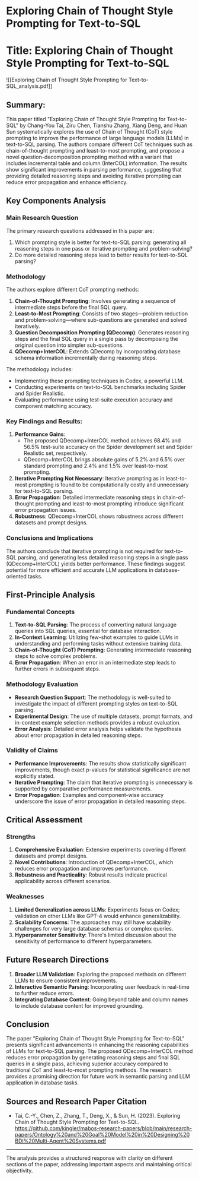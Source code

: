 # Exploring Chain of Thought Style Prompting for Text-to-SQL

# Title: Exploring Chain of Thought Style Prompting for Text-to-SQL
![[Exploring Chain of Thought Style Prompting for Text-to-SQL_analysis.pdf]]

## Summary:

This paper titled "Exploring Chain of Thought Style Prompting for Text-to-SQL" by Chang-You Tai, Ziru Chen, Tianshu Zhang, Xiang Deng, and Huan Sun systematically explores the use of Chain of Thought (CoT) style prompting to improve the performance of large language models (LLMs) in text-to-SQL parsing. The authors compare different CoT techniques such as chain-of-thought prompting and least-to-most prompting, and propose a novel question-decomposition prompting method with a variant that includes incremental table and column (InterCOL) information. The results show significant improvements in parsing performance, suggesting that providing detailed reasoning steps and avoiding iterative prompting can reduce error propagation and enhance efficiency.

## Key Components Analysis

### Main Research Question

The primary research questions addressed in this paper are:
1. Which prompting style is better for text-to-SQL parsing: generating all reasoning steps in one pass or iterative prompting and problem-solving?
2. Do more detailed reasoning steps lead to better results for text-to-SQL parsing?

### Methodology

The authors explore different CoT prompting methods:
1. **Chain-of-Thought Prompting**: Involves generating a sequence of intermediate steps before the final SQL query.
2. **Least-to-Most Prompting**: Consists of two stages—problem reduction and problem-solving—where sub-questions are generated and solved iteratively.
3. **Question Decomposition Prompting (QDecomp)**: Generates reasoning steps and the final SQL query in a single pass by decomposing the original question into simpler sub-questions.
4. **QDecomp+InterCOL**: Extends QDecomp by incorporating database schema information incrementally during reasoning steps.

The methodology includes:
- Implementing these prompting techniques in Codex, a powerful LLM.
- Conducting experiments on text-to-SQL benchmarks including Spider and Spider Realistic.
- Evaluating performance using test-suite execution accuracy and component matching accuracy.

### Key Findings and Results:
1. **Performance Gains**: 
   - The proposed QDecomp+InterCOL method achieves 68.4% and 56.5% test-suite accuracy on the Spider development set and Spider Realistic set, respectively.
   - QDecomp+InterCOL brings absolute gains of 5.2% and 6.5% over standard prompting and 2.4% and 1.5% over least-to-most prompting.
2. **Iterative Prompting Not Necessary**: Iterative prompting as in least-to-most prompting is found to be computationally costly and unnecessary for text-to-SQL parsing.
3. **Error Propagation**: Detailed intermediate reasoning steps in chain-of-thought prompting and least-to-most prompting introduce significant error propagation issues.
4. **Robustness**: QDecomp+InterCOL shows robustness across different datasets and prompt designs.

### Conclusions and Implications

The authors conclude that iterative prompting is not required for text-to-SQL parsing, and generating less detailed reasoning steps in a single pass (QDecomp+InterCOL) yields better performance. These findings suggest potential for more efficient and accurate LLM applications in database-oriented tasks.

## First-Principle Analysis

### Fundamental Concepts

1. **Text-to-SQL Parsing**: The process of converting natural language queries into SQL queries, essential for database interaction.
2. **In-Context Learning**: Utilizing few-shot examples to guide LLMs in understanding and performing tasks without extensive training data.
3. **Chain-of-Thought (CoT) Prompting**: Generating intermediate reasoning steps to solve complex problems.
4. **Error Propagation**: When an error in an intermediate step leads to further errors in subsequent steps.

### Methodology Evaluation

- **Research Question Support**: The methodology is well-suited to investigate the impact of different prompting styles on text-to-SQL parsing.
- **Experimental Design**: The use of multiple datasets, prompt formats, and in-context example selection methods provides a robust evaluation.
- **Error Analysis**: Detailed error analysis helps validate the hypothesis about error propagation in detailed reasoning steps.

### Validity of Claims

- **Performance Improvements**: The results show statistically significant improvements, though exact p-values for statistical significance are not explicitly stated.
- **Iterative Prompting**: The claim that iterative prompting is unnecessary is supported by comparative performance measurements.
- **Error Propagation**: Examples and component-wise accuracy underscore the issue of error propagation in detailed reasoning steps.

## Critical Assessment

### Strengths

1. **Comprehensive Evaluation**: Extensive experiments covering different datasets and prompt designs.
2. **Novel Contributions**: Introduction of QDecomp+InterCOL, which reduces error propagation and improves performance.
3. **Robustness and Practicality**: Robust results indicate practical applicability across different scenarios.

### Weaknesses

1. **Limited Generalization across LLMs**: Experiments focus on Codex; validation on other LLMs like GPT-4 would enhance generalizability.
2. **Scalability Concerns**: The approaches may still have scalability challenges for very large database schemas or complex queries.
3. **Hyperparameter Sensitivity**: There's limited discussion about the sensitivity of performance to different hyperparameters.

## Future Research Directions

1. **Broader LLM Validation**: Exploring the proposed methods on different LLMs to ensure consistent improvements.
2. **Interactive Semantic Parsing**: Incorporating user feedback in real-time to further reduce errors.
3. **Integrating Database Content**: Going beyond table and column names to include database content for improved grounding.

## Conclusion

The paper "Exploring Chain of Thought Style Prompting for Text-to-SQL" presents significant advancements in enhancing the reasoning capabilities of LLMs for text-to-SQL parsing. The proposed QDecomp+InterCOL method reduces error propagation by generating reasoning steps and final SQL queries in a single pass, achieving superior accuracy compared to traditional CoT and least-to-most prompting methods. The research provides a promising direction for future work in semantic parsing and LLM application in database tasks.

## Sources and Research Paper Citation

- Tai, C.-Y., Chen, Z., Zhang, T., Deng, X., & Sun, H. (2023). Exploring Chain of Thought Style Prompting for Text-to-SQL. https://github.com/kingler/mabos-research-papers/blob/main/research-papers/Ontology%20and%20Goal%20Model%20in%20Designing%20BDI%20Multi-Agent%20Systems.pdf

---
The analysis provides a structured response with clarity on different sections of the paper, addressing important aspects and maintaining critical objectivity.